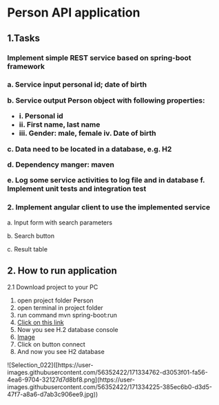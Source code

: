 <h1>Person API application</h1>

<h2>1.Tasks</h2>
<h3>Implement simple REST service based on spring-boot framework<h3/>
<p>a. Service input personal id; date of birth</p>
 <p>b. Service output Person object with following properties:</p>  
<ul>
  <li>i. Personal id</li> 
  <li>ii. First name, last name</li> 
   <li>iii. Gender: male, female iv. Date of birth</li>
</ul>
  <p>c. Data need to be located in a database, e.g. H2</p> 
  <p>d. Dependency manger: maven</p> 
   e. Log some service activities to log file and in database
   f. Implement unit tests and integration test
<h3>2. Implement angular client to use the implemented service</h3>
 <p>a. Input form with search parameters</p>  
 <p>b. Search button</p>  
  <p>c. Result table</p> 

<h2>2. How to run application</h2>
<p>2.1 Download project to your PC</p>
<ol>
<li>open project folder Person </li>
<li>open terminal in project folder </li>
<li>run command mvn spring-boot:run</li>
<li><a href="http://localhost:8080/h2-console">Click on this link</a>   </li>
<li>Now you see H.2 database console</li>
<li><a href="https://user-images.githubusercontent.com/56352422/171335550-9a9b4ea8-8709-4bcc-9788-0cc6f6c0d919.jpg">Image</a></li>
<li>Click on button connect</li>
<li>And now you see H2 database</li>
 </ol>
 ![Selection_022]([https://user-images.githubusercontent.com/56352422/171334762-d3053f01-fa56-4ea6-9704-32127d7d8bf8.png](https://user-images.githubusercontent.com/56352422/171334225-385ec6b0-d3d5-47f7-a8a6-d7ab3c906ee9.jpg))




